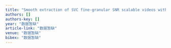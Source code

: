 ```yaml
---
title: "Smooth extraction of SVC fine-granular SNR scalable videos with a virtual-GOP-based rate-distortion modeling"
authors: []
authors-key: []
year: "数据暂缺"
article-link: "数据暂缺"
venue: "数据暂缺"
bibex: "数据暂缺"
---
```

